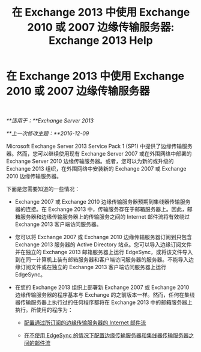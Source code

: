 ﻿---
title: '在 Exchange 2013 中使用 Exchange 2010 或 2007 边缘传输服务器: Exchange 2013 Help'
TOCTitle: 在 Exchange 2013 中使用 Exchange 2010 或 2007 边缘传输服务器
ms:assetid: ce99b4bd-868c-4767-9009-e22c17ac0ac7
ms:mtpsurl: https://technet.microsoft.com/zh-cn/library/JJ150569(v=EXCHG.150)
ms:contentKeyID: 50491569
ms.date: 01/11/2018
mtps_version: v=EXCHG.150
ms.translationtype: HT
---

# 在 Exchange 2013 中使用 Exchange 2010 或 2007 边缘传输服务器

 

_**适用于：**Exchange Server 2013_

_**上一次修改主题：**2016-12-09_

Microsoft Exchange Server 2013 Service Pack 1 (SP1) 中提供了边缘传输服务器。然而，您可以继续使用现有 Exchange Server 2007 或在外围网络中部署的 Exchange Server 2010 边缘传输服务器。或者，您可以为新的或升级的 Exchange 2013 组织，在外围网络中安装新的 Exchange 2007 或 Exchange 2010 边缘传输服务器。

下面是您需要知道的一些情况：

  - Exchange 2007 或 Exchange 2010 边缘传输服务器预期到集线器传输服务器的连接。在 Exchange 2013 中，传输服务存在于邮箱服务器上。因此，邮箱服务器和边缘传输服务器上的传输服务之间的 Internet 邮件流将有效绕过 Exchange 2013 客户端访问服务器。

  - 您可以将 Exchange 2007 或 Exchange 2010 边缘传输服务器订阅到只包含 Exchange 2013 服务器的 Active Directory 站点。您可以导入边缘订阅文件并在独立的 Exchange 2013 邮箱服务器上运行 EdgeSync，或将该文件导入到在同一计算机上装有邮箱服务器和客户端访问服务器的服务器。不能导入边缘订阅文件或在独立的 Exchange 2013 客户端访问服务器上运行 EdgeSync。

  - 在您的 Exchange 2013 组织上部署新 Exchange 2007 或 Exchange 2010 边缘传输服务器的程序基本与 Exchange 的之前版本一样。然而，任何在集线器传输服务器上执行过的任何程序都将在 Exchange 2013 中的邮箱服务器上执行。所使用的程序为：
    
      - [配置通过所订阅的边缘传输服务器的 Internet 邮件流](https://go.microsoft.com/fwlink/p/?linkid=275859)
    
      - [在不使用 EdgeSync 的情况下配置边缘传输服务器和集线器传输服务器之间的邮件流](https://go.microsoft.com/fwlink/p/?linkid=276661)

